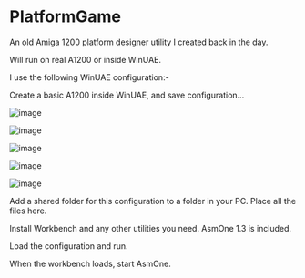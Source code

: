# PlatformGame
An old Amiga 1200 platform designer utility I created back in the day.

Will run on real A1200 or inside WinUAE.

I use the following WinUAE configuration:-

Create a basic A1200 inside WinUAE, and save configuration...

![image](https://user-images.githubusercontent.com/126944365/226379892-97f3486d-bd91-4606-8483-33b28c51a226.png)

![image](https://user-images.githubusercontent.com/126944365/226380049-8978c082-c22a-414f-9bac-920d808273db.png)

![image](https://user-images.githubusercontent.com/126944365/226380137-4beaaf6d-1a9c-4ac8-93df-21e76d7f249a.png)

![image](https://user-images.githubusercontent.com/126944365/226380223-3c3d4819-94ff-430e-bd3c-cf3846bdeafd.png)

![image](https://user-images.githubusercontent.com/126944365/226380295-923433d5-2fc3-4d61-b09d-04310a1a598f.png)


Add a shared folder for this configuration to a folder in your PC. Place all the files here.

Install Workbench and any other utilities you need. AsmOne 1.3 is included.

Load the configuration and run.

When the workbench loads, start AsmOne. 
